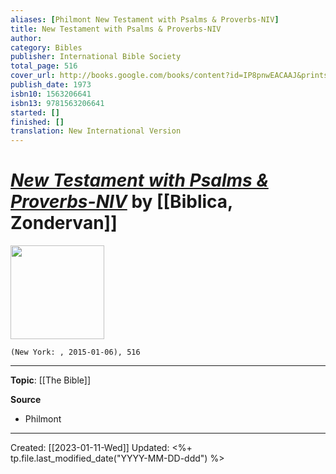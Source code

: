 ```yaml
---
aliases: [Philmont New Testament with Psalms & Proverbs-NIV]
title: New Testament with Psalms & Proverbs-NIV
author: 
category: Bibles
publisher: International Bible Society
total_page: 516
cover_url: http://books.google.com/books/content?id=IP8pnwEACAAJ&printsec=frontcover&img=1&zoom=1&source=gbs_api
publish_date: 1973
isbn10: 1563206641
isbn13: 9781563206641
started: []
finished: []
translation: New International Version
---
```

# *[New Testament with Psalms & Proverbs-NIV]()* by [[Biblica, Zondervan]]

<img src="http://books.google.com/books/content?id=IP8pnwEACAAJ&printsec=frontcover&img=1&zoom=1&source=gbs_api" width=150>

`(New York: , 2015-01-06), 516`

--- 
**Topic**: [[The Bible]]

**Source**
- Philmont

---
Created: [[2023-01-11-Wed]]
Updated: <%+ tp.file.last_modified_date("YYYY-MM-DD-ddd") %>
